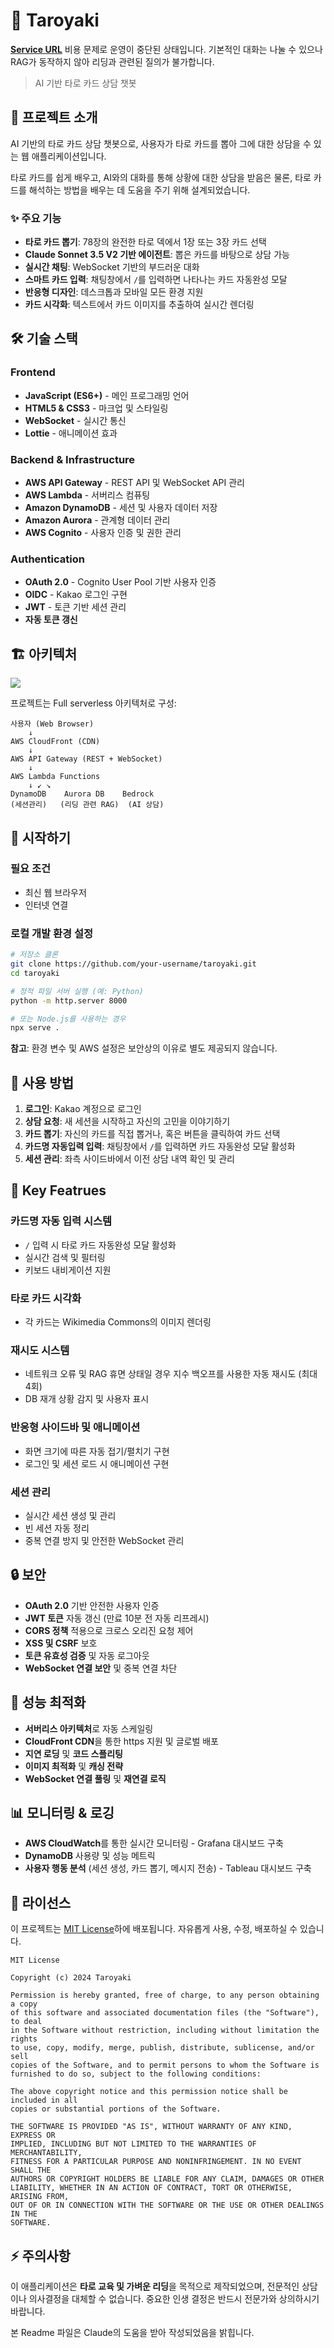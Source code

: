 # 🔮 Taroyaki

[**Service URL**](https://dje3vsz99xjr1.cloudfront.net/) 비용 문제로 운영이 중단된 상태입니다. 기본적인 대화는 나눌 수 있으나 RAG가 동작하지 않아 리딩과 관련된 질의가 불가합니다.

> AI 기반 타로 카드 상담 챗봇

## 📖 프로젝트 소개

AI 기반의 타로 카드 상담 챗봇으로, 사용자가 타로 카드를 뽑아 그에 대한 상담을 수 있는 웹 애플리케이션입니다.

타로 카드를 쉽게 배우고, AI와의 대화를 통해 상황에 대한 상담을 받음은 물론, 타로 카드를 해석하는 방법을 배우는 데 도움을 주기 위해 설계되었습니다.

### ✨ 주요 기능

- **타로 카드 뽑기**: 78장의 완전한 타로 덱에서 1장 또는 3장 카드 선택
- **Claude Sonnet 3.5 V2 기반 에이전트**: 뽑은 카드를 바탕으로 상담 가능
- **실시간 채팅**: WebSocket 기반의 부드러운 대화
- **스마트 카드 입력**: 채팅창에서 `/`를 입력하면 나타나는 카드 자동완성 모달
- **반응형 디자인**: 데스크톱과 모바일 모든 환경 지원
- **카드 시각화**: 텍스트에서 카드 이미지를 추출하여 실시간 렌더링

## 🛠 기술 스택

### Frontend
- **JavaScript (ES6+)** - 메인 프로그래밍 언어
- **HTML5 & CSS3** - 마크업 및 스타일링
- **WebSocket** - 실시간 통신
- **Lottie** - 애니메이션 효과

### Backend & Infrastructure
- **AWS API Gateway** - REST API 및 WebSocket API 관리
- **AWS Lambda** - 서버리스 컴퓨팅
- **Amazon DynamoDB** - 세션 및 사용자 데이터 저장
- **Amazon Aurora** - 관계형 데이터 관리
- **AWS Cognito** - 사용자 인증 및 권한 관리

### Authentication
- **OAuth 2.0** - Cognito User Pool 기반 사용자 인증
- **OIDC** - Kakao 로그인 구현
- **JWT** - 토큰 기반 세션 관리
- **자동 토큰 갱신**

## 🏗 아키텍처
![](https://i.ibb.co/C3T5VCtq/2025-06-07-18-13-48.png)

프로젝트는 Full serverless 아키텍처로 구성:

```
사용자 (Web Browser)
    ↓
AWS CloudFront (CDN)
    ↓
AWS API Gateway (REST + WebSocket)
    ↓
AWS Lambda Functions
    ↓ ↙ ↘
DynamoDB    Aurora DB    Bedrock
(세션관리)   (리딩 관련 RAG)  (AI 상담)
```

## 🚀 시작하기

### 필요 조건
- 최신 웹 브라우저
- 인터넷 연결

### 로컬 개발 환경 설정
```bash
# 저장소 클론
git clone https://github.com/your-username/taroyaki.git
cd taroyaki

# 정적 파일 서버 실행 (예: Python)
python -m http.server 8000

# 또는 Node.js를 사용하는 경우
npx serve .
```

**참고**: 환경 변수 및 AWS 설정은 보안상의 이유로 별도 제공되지 않습니다.

## 📱 사용 방법

1. **로그인**: Kakao 계정으로 로그인
2. **상담 요청**: 새 세션을 시작하고 자신의 고민을 이야기하기
3. **카드 뽑기**: 자신의 카드를 직접 뽑거나, 혹은 버튼을 클릭하여 카드 선택
4. **카드명 자동입력 입력**: 채팅창에서 `/`를 입력하면 카드 자동완성 모달 활성화
5. **세션 관리**: 좌측 사이드바에서 이전 상담 내역 확인 및 관리

## 🎨 Key Featrues

### 카드명 자동 입력 시스템
- `/` 입력 시 타로 카드 자동완성 모달 활성화
- 실시간 검색 및 필터링
- 키보드 내비게이션 지원

### 타로 카드 시각화
- 각 카드는 Wikimedia Commons의 이미지 렌더링

### 재시도 시스템  
- 네트워크 오류 및 RAG 휴면 상태일 경우 지수 백오프를 사용한 자동 재시도 (최대 4회)
- DB 재개 상황 감지 및 사용자 표시

### 반응형 사이드바 및 애니메이션
- 화면 크기에 따른 자동 접기/펼치기 구현
- 로그인 및 세션 로드 시 애니메이션 구현

### 세션 관리
- 실시간 세션 생성 및 관리
- 빈 세션 자동 정리
- 중복 연결 방지 및 안전한 WebSocket 관리

## 🔒 보안

- **OAuth 2.0** 기반 안전한 사용자 인증
- **JWT 토큰** 자동 갱신 (만료 10분 전 자동 리프레시)
- **CORS 정책** 적용으로 크로스 오리진 요청 제어
- **XSS 및 CSRF** 보호
- **토큰 유효성 검증** 및 자동 로그아웃
- **WebSocket 연결 보안** 및 중복 연결 차단

## 🎯 성능 최적화

- **서버리스 아키텍처**로 자동 스케일링
- **CloudFront CDN**을 통한 https 지원 및 글로벌 배포
- **지연 로딩** 및 **코드 스플리팅**
- **이미지 최적화** 및 **캐싱 전략**
- **WebSocket 연결 풀링** 및 **재연결 로직**

## 📊 모니터링 & 로깅

- **AWS CloudWatch**를 통한 실시간 모니터링 - Grafana 대시보드 구축
- **DynamoDB** 사용량 및 성능 메트릭
- **사용자 행동 분석** (세션 생성, 카드 뽑기, 메시지 전송) - Tableau 대시보드 구축

## 📄 라이선스

이 프로젝트는 [MIT License](LICENSE)하에 배포됩니다. 자유롭게 사용, 수정, 배포하실 수 있습니다.

```
MIT License

Copyright (c) 2024 Taroyaki

Permission is hereby granted, free of charge, to any person obtaining a copy
of this software and associated documentation files (the "Software"), to deal
in the Software without restriction, including without limitation the rights
to use, copy, modify, merge, publish, distribute, sublicense, and/or sell
copies of the Software, and to permit persons to whom the Software is
furnished to do so, subject to the following conditions:

The above copyright notice and this permission notice shall be included in all
copies or substantial portions of the Software.

THE SOFTWARE IS PROVIDED "AS IS", WITHOUT WARRANTY OF ANY KIND, EXPRESS OR
IMPLIED, INCLUDING BUT NOT LIMITED TO THE WARRANTIES OF MERCHANTABILITY,
FITNESS FOR A PARTICULAR PURPOSE AND NONINFRINGEMENT. IN NO EVENT SHALL THE
AUTHORS OR COPYRIGHT HOLDERS BE LIABLE FOR ANY CLAIM, DAMAGES OR OTHER
LIABILITY, WHETHER IN AN ACTION OF CONTRACT, TORT OR OTHERWISE, ARISING FROM,
OUT OF OR IN CONNECTION WITH THE SOFTWARE OR THE USE OR OTHER DEALINGS IN THE
SOFTWARE.
```

## ⚡ 주의사항

이 애플리케이션은 **타로 교육 및 가벼운 리딩**을 목적으로 제작되었으며, 전문적인 상담이나 의사결정을 대체할 수 없습니다. 중요한 인생 결정은 반드시 전문가와 상의하시기 바랍니다.

본 Readme 파일은 Claude의 도움을 받아 작성되었음을 밝힙니다.

